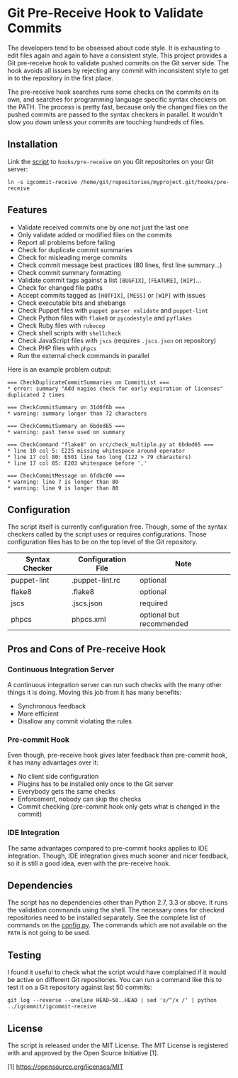 Git Pre-Receive Hook to Validate Commits
========================================

The developers tend to be obsessed about code style.  It is exhausting to edit
files again and again to have a consistent style.  This project provides
a Git pre-receive hook to validate pushed commits on the Git server side.
The hook avoids all issues by rejecting any commit with inconsistent style
to get in to the repository in the first place.

The pre-receive hook searches runs some checks on the commits on its own,
and searches for programming language specific syntax checkers on the PATH.
The process is pretty fast, because  only the changed files on the pushed
commits are passed to the syntax checkers in parallel.  It wouldn't slow you
down unless your commits are touching hundreds of files.

Installation
------------

Link the [script](igcommit-receive) to `hooks/pre-receive` on you Git
repositories on your Git server:

```shell
ln -s igcommit-receive /home/git/repositories/myproject.git/hooks/pre-receive
```

Features
--------

* Validate received commits one by one not just the last one
* Only validate added or modified files on the commits
* Report all problems before failing
* Check for duplicate commit summaries
* Check for misleading merge commits
* Check commit message best practices (80 lines, first line summary...)
* Check commit summary formatting
* Validate commit tags against a list `[BUGFIX]`, `[FEATURE]`, `[WIP]`...
* Check for changed file paths
* Accept commits tagged as `[HOTFIX]`, `[MESS]` or `[WIP]` with issues
* Check executable bits and shebangs
* Check Puppet files with `puppet parser validate` and `puppet-lint`
* Check Python files with `flake8` or `pycodestyle` and `pyflakes`
* Check Ruby files with `rubocop`
* Check shell scripts with `shellcheck`
* Check JavaScript files with `jscs` (requires `.jscs.json` on repository)
* Check PHP files with `phpcs`
* Run the external check commands in parallel

Here is an example problem output:

```
=== CheckDuplicateCommitSummaries on CommitList ===
* error: summary "Add nagios check for early expiration of licenses" duplicated 2 times

=== CheckCommitSummary on 31d0f6b ===
* warning: summary longer than 72 characters

=== CheckCommitSummary on 6bded65 ===
* warning: past tense used on summary

=== CheckCommand "flake8" on src/check_multiple.py at 6bded65 ===
* line 10 col 5: E225 missing whitespace around operator
* line 17 col 80: E501 line too long (122 > 79 characters)
* line 17 col 85: E203 whitespace before ','

=== CheckCommitMessage on 6fdbc00 ===
* warning: line 7 is longer than 80
* warning: line 9 is longer than 80
```

Configuration
-------------

The script itself is currently configuration free.  Though, some of the syntax
checkers called by the script uses or requires configurations.  Those
configuration files has to be on the top level of the Git repository.

| Syntax Checker | Configuration File | Note
|----------------|--------------------|-----
| puppet-lint    | .puppet-lint.rc    | optional
| flake8         | .flake8            | optional
| jscs           | .jscs.json         | required
| phpcs          | phpcs.xml          | optional but recommended

Pros and Cons of Pre-receive Hook
--------------------------------

### Continuous Integration Server

A continuous integration server can run such checks with the many other things
it is doing.  Moving this job from it has many benefits:

* Synchronous feedback
* More efficient
* Disallow any commit violating the rules

### Pre-commit Hook

Even though, pre-receive hook gives later feedback than pre-commit hook, it
has many advantages over it:

* No client side configuration
* Plugins has to be installed only once to the Git server
* Everybody gets the same checks
* Enforcement, nobody can skip the checks
* Commit checking (pre-commit hook only gets what is changed in the commit)

### IDE Integration

The same advantages compared to pre-commit hooks applies to IDE integration.
Though, IDE integration gives much sooner and nicer feedback, so it is
still a good idea, even with the pre-receive hook.

Dependencies
------------

The script has no dependencies other than Python 2.7, 3.3 or above.  It runs
the validation commands using the shell.  The necessary ones for checked
repositories need to be installed separately.  See the complete list of
commands on the [config.py](igcommit/config.py).  The commands which are not
available on the `PATH` is not going to be used.

Testing
-------

I found it useful to check what the script would have complained if it would
be active on different Git repositories.  You can run a command like this
to test it on a Git repository against last 50 commits:

```shell
git log --reverse --oneline HEAD~50..HEAD | sed 's/^/x /' | python ../igcommit/igcommit-receive
```

License
-------

The script is released under the MIT License.  The MIT License is registered
with and approved by the Open Source Initiative [1].

[1] https://opensource.org/licenses/MIT
